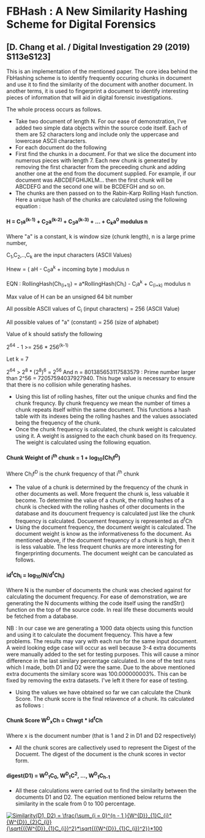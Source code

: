 # FBHash : A New Similarity Hashing Scheme for Digital Forensics 
## [D. Chang et al. / Digital Investigation 29 (2019) S113eS123]

This is an implementation of the mentioned paper. The core idea behind the FbHashing scheme is to identify frequently occuring
chunks in document and use it to find the similarity of the document with another document. In another terms, it is used to 
fingerprint a document to identify interesting pieces of information that will aid in digital forensic investigations. 

The whole process occurs as follows.
- Take two document of length N. For our ease of demonstration, I've added two simple data objects within the source code itself.
Each of them are 52 characters long and include only the uppercase and lowercase ASCII characters. 
- For each document do the following
- First find the chunks in a document. For that we slice the document into numerous pieces with length 7. Each new chunk is generated by removing the first character from the preceeding chunk and adding another one at the end from the document supplied. For example, if our document was ABCDEFGHIJKLM... then the first chunk will be ABCDEFG and the second one will be BCDEFGH and so on. 
- The chunks are then passed on to the Rabin-Karp Rolling Hash function. Here a unique hash of the chunks are calculated using the following equation : 

#### H = C<sub>1</sub>a<sup>(k-1)</sup> + C<sub>2</sub>a<sup>(k-2)</sup> + C<sub>3</sub>a<sup>(k-3)</sup> + ... + C<sub>k</sub>a<sup>0</sup> modulus n
Where "a" is a constant, k is window size (chunk length), n is a large prime number, 

C<sub>1</sub>,C<sub>2</sub>,..,C<sub>k</sub> are the input characters (ASCII Values)

Hnew = ( aH - C<sub>0</sub>a<sup>k</sup> + incoming byte ) modulus n

EQN : RollingHash(Ch<sub>(i+1)</sub>) = a*RollingHash(Ch<sub>i</sub>) - C<sub>i</sub>a<sup>k</sup> + C<sub>(i+k)</sub> modulus n

Max value of H can be an unsigned 64 bit number

All possible ASCII values of C<sub>i</sub> (input characters) = 256 (ASCII Value)

All possible values of "a" (constant) = 256 (size of alphabet)

Value of k should satisfy the following

   2<sup>64</sup> - 1 >= 256 * 256<sup>(k-1)</sup>

Let k = 7

   2<sup>64</sup> > 2<sup>8</sup> * (2<sup>8</sup>)<sup>6</sup> = 2<sup>56</sup>
And n = 801385653117583579  :  Prime number larger than 2^56 = 72057594037927940. This huge value is necessary to ensure that there is no collision while generating hashes. 

- Using this list of rolling hashes, filter out the unique chunks and find the chunk frequncy. By chunk frequency we mean the number of times a chunk repeats itself within the same document. This functions a hash table with its indexes being the rolling hashes and the values associated being the frequency of the chunk.
- Once the chunk frequency is calculated, the chunk weight is calculated using it. A weight is assigned to the each chunk based on its frequency. The weight is calculated using the following equation.

#### Chunk Weight of i<sup>th</sup> chunk = 1 + log<sub>10</sub>(Ch<sub>i</sub>f<sup>D</sup>)

Where Ch<sub>i</sub>f<sup>D</sup> is the chunk frequency of that i<sup>th</sup> chunk

- The value of a chunk is determined by the frequency of the chunk in other documents as well. More frequent the chunk is, less valuable it become. To determine the value of a chunk, the rolling hashes of a chunk is checked with the rolling hashes of other documents in the database and its doucument frequency is calculated just like the chunk frequency is calculated.
Docuement frequency is represented as d<sup>f</sup>Ch
- Using the document frequency, the document weight is calculated. The document weight is know as the informativeness fo the document. As mentioned above, if the document frequency of a chunk is high, then it is less valuable. The less frequent chunks are more interesting for fingerprinting documents. The document weight can be canculated as follows.

#### id<sup>f</sup>Ch<sub>i</sub> = log<sub>10</sub>(N/d<sup>f</sup>Ch<sub>i</sub>)
Where N is the number of documents the chunk was checked against for calculating the document frequency. For ease of demonstration, we are generating the N documents withing the code itself using the randStr() function on the top of the source code. In real life these documents would be fetched from a database. 

NB : In our case we are generating a 1000 data objects using this function and using it to calculate the document frequency. This have a few problems. The results may vary with each run for the same input document. A weird looking edge case will occur as well because 3-4 extra documents were manually added to the set for testing purposes. This will cause a minor difference in the last similary percentage calculated. In one of the test runs which I made, both D1 and D2 were the same. Due to the above mentioned extra documents the similary score was 100.000000003%. This can be fixed by removing the extra datasets. I've left it there for ease of testing.

- Using the values we have obtained so far we can calculate the Chunk Score. The chunk score is the final relavence of a chunk. Its calculated as follows : 
#### Chunk Score W<sup>D</sup><sub>x</sub>Ch = Chwgt * id<sup>f</sup>Ch
Where x is the document number (that is 1 and 2 in D1 and D2 respectively)

- All the chunk scores are callectively used to represent the Digest of the Docuemt. The digest of the document is the chunk scores in vector form.

#### digest(D1) = W<sup>D</sup><sub>1</sub>C<sub>0</sub>, W<sup>D</sup><sub>1</sub>C<sup>2</sup>, ..., W<sup>D</sup><sub>1</sub>C<sub>h-1</sub>


- All these calculations were carried out to find the similarity between the documents D1 and D2. The equation mentioned below returns the similarity in the scale from 0 to 100 percentage. 

<a href="https://www.codecogs.com/eqnedit.php?latex=Similarity(D1,&space;D2)&space;=&space;\frac{\sum_{i&space;=&space;0}^{n&space;-&space;1&space;}{W^{D}}_{1}C_{i}*{W^{D}}_{2}C_{i}}{\sqrt{({W^{D}}_{1}C_{i})^2}*\sqrt{({W^{D}}_{1}C_{i})^2}}*100" target="_blank"><img src="https://latex.codecogs.com/gif.latex?Similarity(D1,&space;D2)&space;=&space;\frac{\sum_{i&space;=&space;0}^{n&space;-&space;1&space;}{W^{D}}_{1}C_{i}*{W^{D}}_{2}C_{i}}{\sqrt{({W^{D}}_{1}C_{i})^2}*\sqrt{({W^{D}}_{1}C_{i})^2}}*100" title="Similarity(D1, D2) = \frac{\sum_{i = 0}^{n - 1 }{W^{D}}_{1}C_{i}*{W^{D}}_{2}C_{i}}{\sqrt{({W^{D}}_{1}C_{i})^2}*\sqrt{({W^{D}}_{1}C_{i})^2}}*100" /></a>
